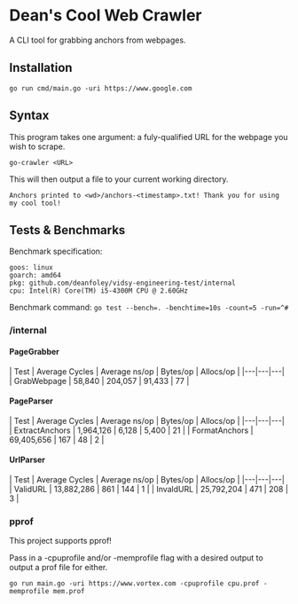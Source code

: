 # Dean's Cool Web Crawler

A CLI tool for grabbing anchors from webpages.

## Installation

`go run cmd/main.go -uri https://www.google.com`

## Syntax

This program takes one argument: a fuly-qualified URL for the webpage you wish to scrape.

`go-crawler <URL>`

This will then output a file to your current working directory.

`Anchors printed to <wd>/anchors-<timestamp>.txt! Thank you for using my cool tool!`

## Tests & Benchmarks

Benchmark specification:
```
goos: linux
goarch: amd64
pkg: github.com/deanfoley/vidsy-engineering-test/internal
cpu: Intel(R) Core(TM) i5-4300M CPU @ 2.60GHz
```

Benchmark command:
`go test --bench=. -benchtime=10s -count=5 -run=^#`

### /internal

#### PageGrabber

| Test | Average Cycles | Average ns/op | Bytes/op | Allocs/op |
|---|---|---|
| GrabWebpage | 58,840 | 204,057 | 91,433 | 77 |

#### PageParser

| Test | Average Cycles | Average ns/op | Bytes/op | Allocs/op |
|---|---|---|
| ExtractAnchors | 1,964,126 | 6,128 | 5,400 | 21 |
| FormatAnchors | 69,405,656 | 167 | 48 | 2 |

#### UrlParser

| Test | Average Cycles | Average ns/op | Bytes/op | Allocs/op |
|---|---|---|
| ValidURL | 13,882,286 | 861 | 144 | 1 |
| InvaldURL | 25,792,204 | 471 | 208 | 3 |

### pprof

This project supports pprof!

Pass in a -cpuprofile and/or -memprofile flag with a desired output to output a prof file for either.

`go run main.go -uri https://www.vortex.com -cpuprofile cpu.prof -memprofile mem.prof`